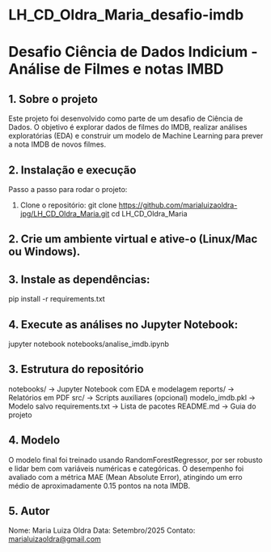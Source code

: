 # LH_CD_Oldra_Maria_desafio-imdb
# Desafio Ciência de Dados Indicium - Análise de Filmes e notas IMBD

## 1. Sobre o projeto
Este projeto foi desenvolvido como parte de um desafio de Ciência de Dados. O objetivo é explorar dados de filmes do IMDB, realizar análises exploratórias (EDA) e construir um modelo de Machine Learning para prever a nota IMDB de novos filmes.

## 2. Instalação e execução
Passo a passo para rodar o projeto:
1. Clone o repositório:
   git clone https://github.com/marialuizaoldra-jpg/LH_CD_Oldra_Maria.git
   cd LH_CD_Oldra_Maria
## 2. Crie um ambiente virtual e ative-o (Linux/Mac ou Windows).

## 3. Instale as dependências:
   pip install -r requirements.txt
   
## 4. Execute as análises no Jupyter Notebook:
   jupyter notebook notebooks/analise_imdb.ipynb
   
## 3. Estrutura do repositório
notebooks/ → Jupyter Notebook com EDA e modelagem
reports/ → Relatórios em PDF
src/ → Scripts auxiliares (opcional)
modelo_imdb.pkl → Modelo salvo
requirements.txt → Lista de pacotes
README.md → Guia do projeto

## 4. Modelo
O modelo final foi treinado usando RandomForestRegressor, por ser robusto e lidar bem com variáveis numéricas e categóricas. O desempenho foi avaliado com a métrica MAE (Mean Absolute Error), atingindo um erro médio de aproximadamente 0.15 pontos na nota IMDB.

## 5. Autor
Nome: Maria Luiza Oldra
Data: Setembro/2025
Contato: marialuizaoldra@gmail.com
